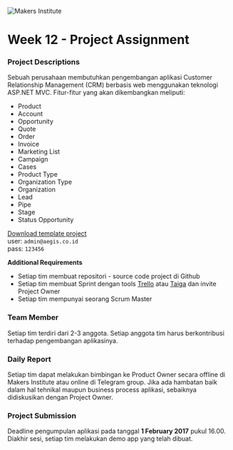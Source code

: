 ![Makers Institute](https://makersinstitute.id/img/logo-makersinstitute.png)

# Week 12 - Project Assignment

### Project Descriptions
Sebuah perusahaan membutuhkan pengembangan aplikasi Customer Relationship Management (CRM) berbasis web menggunakan teknologi ASP.NET MVC. Fitur-fitur yang akan dikembangkan meliputi:

- Product
- Account
- Opportunity
- Quote
- Order
- Invoice
- Marketing List
- Campaign
- Cases
- Product Type
- Organization Type
- Organization
- Lead
- Pipe
- Stage
- Status Opportunity

[Download template project](https://drive.google.com/file/d/0BxX2bjSbu8fJNnBYb0N5RkpNZFk/view?usp=sharing)<br>
user: `admin@aegis.co.id`<br>
pass: `123456`

__Additional Requirements__
  - Setiap tim membuat repositori - source code project di Github
  - Setiap tim membuat Sprint dengan tools [Trello](http://trello.com) atau [Taiga](http://taiga.io) dan invite Project Owner
  - Setiap tim mempunyai seorang Scrum Master

### Team Member
Setiap tim terdiri dari 2-3 anggota. Setiap anggota tim harus berkontribusi terhadap pengembangan aplikasinya.

### Daily Report
Setiap tim dapat melakukan bimbingan ke Product Owner secara offline di Makers Institute atau online di Telegram group. Jika ada hambatan baik dalam hal tehnikal maupun business process aplikasi, sebaiknya didiskusikan dengan Project Owner.

### Project Submission
Deadline pengumpulan aplikasi pada tanggal __1 February 2017__ pukul 16.00. Diakhir sesi, setiap tim melakukan demo app yang telah dibuat. 

